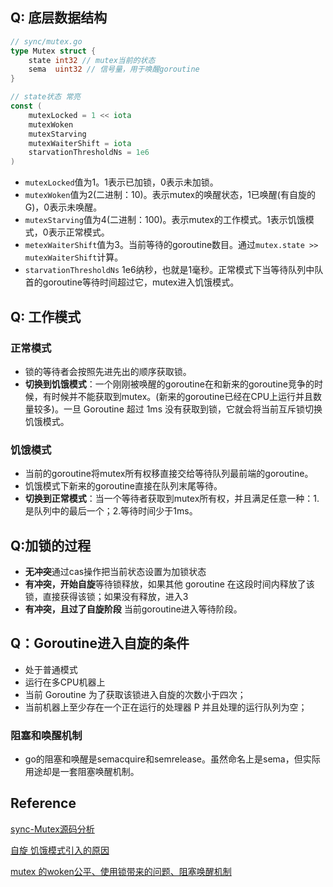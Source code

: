 ## Q: 底层数据结构

```go
// sync/mutex.go
type Mutex struct {
	state int32 // mutex当前的状态
	sema  uint32 // 信号量，用于唤醒goroutine
}

// state状态 常亮
const (
	mutexLocked = 1 << iota
	mutexWoken
	mutexStarving
	mutexWaiterShift = iota
	starvationThresholdNs = 1e6
)
```

- `mutexLocked`值为1。1表示已加锁，0表示未加锁。
- `mutexWoken`值为2(二进制：10)。表示mutex的唤醒状态，1已唤醒(有自旋的G)，0表示未唤醒。
- `mutexStarving`值为4(二进制：100)。表示mutex的工作模式。1表示饥饿模式，0表示正常模式。
- `metexWaiterShift`值为3。当前等待的goroutine数目。通过`mutex.state >> mutexWaiterShift`计算。
- `starvationThresholdNs` 1e6纳秒，也就是1毫秒。正常模式下当等待队列中队首的goroutine等待时间超过它，mutex进入饥饿模式。

## Q: 工作模式

### 正常模式

- 锁的等待者会按照先进先出的顺序获取锁。
- **切换到饥饿模式**：一个刚刚被唤醒的goroutine在和新来的goroutine竞争的时候，有时候并不能获取到mutex。(新来的goroutine已经在CPU上运行并且数量较多)。一旦 Goroutine 超过 1ms 没有获取到锁，它就会将当前互斥锁切换饥饿模式。

### 饥饿模式

- 当前的goroutine将mutex所有权移直接交给等待队列最前端的goroutine。
- 饥饿模式下新来的goroutine直接在队列末尾等待。
- **切换到正常模式**：当一个等待者获取到mutex所有权，并且满足任意一种：1.是队列中的最后一个；2.等待时间少于1ms。

## Q:加锁的过程

- **无冲突**通过cas操作把当前状态设置为加锁状态
- **有冲突，开始自旋**等待锁释放，如果其他 goroutine 在这段时间内释放了该锁，直接获得该锁；如果没有释放，进入3
- **有冲突，且过了自旋阶段**  当前goroutine进入等待阶段。

## Q：Goroutine进入自旋的条件

- 处于普通模式
- 运行在多CPU机器上
- 当前 Goroutine 为了获取该锁进入自旋的次数小于四次；
- 当前机器上至少存在一个正在运行的处理器 P 并且处理的运行队列为空；

### 阻塞和唤醒机制

- go的阻塞和唤醒是semacquire和semrelease。虽然命名上是sema，但实际用途却是一套阻塞唤醒机制。

## Reference

[sync-Mutex源码分析](https://reading.hidevops.io/articles/sync/sync_mutex_source_code_analysis/)

[自旋 饥饿模式引入的原因](https://segmentfault.com/a/1190000023295864)

[mutex 的woken公平、使用锁带来的问题、阻塞唤醒机制](http://cbsheng.github.io/posts/%E4%B8%80%E4%BB%BD%E8%AF%A6%E7%BB%86%E6%B3%A8%E9%87%8A%E7%9A%84go-mutex%E6%BA%90%E7%A0%81/)